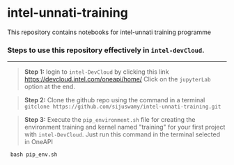 # intel-unnati-training
This repository contains notebooks for intel-unnati training programme

### Steps to use this repository effectively in `intel-devCloud`.
-----

>**Step 1:** login to `intel-DevCloud` by clicking this link <https://devcloud.intel.com/oneapi/home/>
> Click on the `jupyterLab` option at the end.

>**Step 2:** Clone the github repo using the command in a terminal
  `gitclone https://github.com/sijuswamy/intel-unnati-training.git`

>**Step 3:** Execute the `pip_environment.sh` file for creating the environment training and kernel named "training" for your first project with `intel-DevCloud`. Just run this command in the terminal selected in OneAPI

` bash pip_env.sh`
